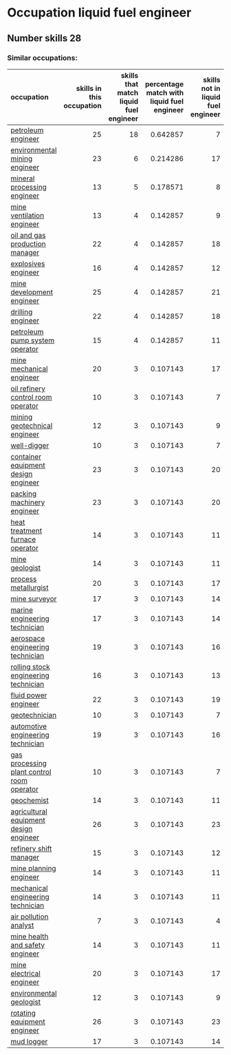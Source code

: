 # Occupation liquid fuel engineer
## Number skills 28
### Similar occupations:
| occupation                                                                                  |   skills in this occupation |   skills that match liquid fuel engineer |   percentage match with liquid fuel engineer |   skills not in liquid fuel engineer |
|:--------------------------------------------------------------------------------------------|----------------------------:|-----------------------------------------:|---------------------------------------------:|-------------------------------------:|
| [petroleum engineer](petroleum_engineer.md)                                                 |                          25 |                                       18 |                                     0.642857 |                                    7 |
| [environmental mining engineer](environmental_mining_engineer.md)                           |                          23 |                                        6 |                                     0.214286 |                                   17 |
| [mineral processing engineer](mineral_processing_engineer.md)                               |                          13 |                                        5 |                                     0.178571 |                                    8 |
| [mine ventilation engineer](mine_ventilation_engineer.md)                                   |                          13 |                                        4 |                                     0.142857 |                                    9 |
| [oil and gas production manager](oil_and_gas_production_manager.md)                         |                          22 |                                        4 |                                     0.142857 |                                   18 |
| [explosives engineer](explosives_engineer.md)                                               |                          16 |                                        4 |                                     0.142857 |                                   12 |
| [mine development engineer](mine_development_engineer.md)                                   |                          25 |                                        4 |                                     0.142857 |                                   21 |
| [drilling engineer](drilling_engineer.md)                                                   |                          22 |                                        4 |                                     0.142857 |                                   18 |
| [petroleum pump system operator](petroleum_pump_system_operator.md)                         |                          15 |                                        4 |                                     0.142857 |                                   11 |
| [mine mechanical engineer](mine_mechanical_engineer.md)                                     |                          20 |                                        3 |                                     0.107143 |                                   17 |
| [oil refinery control room operator](oil_refinery_control_room_operator.md)                 |                          10 |                                        3 |                                     0.107143 |                                    7 |
| [mining geotechnical engineer](mining_geotechnical_engineer.md)                             |                          12 |                                        3 |                                     0.107143 |                                    9 |
| [well-digger](well-digger.md)                                                               |                          10 |                                        3 |                                     0.107143 |                                    7 |
| [container equipment design engineer](container_equipment_design_engineer.md)               |                          23 |                                        3 |                                     0.107143 |                                   20 |
| [packing machinery engineer](packing_machinery_engineer.md)                                 |                          23 |                                        3 |                                     0.107143 |                                   20 |
| [heat treatment furnace operator](heat_treatment_furnace_operator.md)                       |                          14 |                                        3 |                                     0.107143 |                                   11 |
| [mine geologist](mine_geologist.md)                                                         |                          14 |                                        3 |                                     0.107143 |                                   11 |
| [process metallurgist](process_metallurgist.md)                                             |                          20 |                                        3 |                                     0.107143 |                                   17 |
| [mine surveyor](mine_surveyor.md)                                                           |                          17 |                                        3 |                                     0.107143 |                                   14 |
| [marine engineering technician](marine_engineering_technician.md)                           |                          17 |                                        3 |                                     0.107143 |                                   14 |
| [aerospace engineering technician](aerospace_engineering_technician.md)                     |                          19 |                                        3 |                                     0.107143 |                                   16 |
| [rolling stock engineering technician](rolling_stock_engineering_technician.md)             |                          16 |                                        3 |                                     0.107143 |                                   13 |
| [fluid power engineer](fluid_power_engineer.md)                                             |                          22 |                                        3 |                                     0.107143 |                                   19 |
| [geotechnician](geotechnician.md)                                                           |                          10 |                                        3 |                                     0.107143 |                                    7 |
| [automotive engineering technician](automotive_engineering_technician.md)                   |                          19 |                                        3 |                                     0.107143 |                                   16 |
| [gas processing plant control room operator](gas_processing_plant_control_room_operator.md) |                          10 |                                        3 |                                     0.107143 |                                    7 |
| [geochemist](geochemist.md)                                                                 |                          14 |                                        3 |                                     0.107143 |                                   11 |
| [agricultural equipment design engineer](agricultural_equipment_design_engineer.md)         |                          26 |                                        3 |                                     0.107143 |                                   23 |
| [refinery shift manager](refinery_shift_manager.md)                                         |                          15 |                                        3 |                                     0.107143 |                                   12 |
| [mine planning engineer](mine_planning_engineer.md)                                         |                          14 |                                        3 |                                     0.107143 |                                   11 |
| [mechanical engineering technician](mechanical_engineering_technician.md)                   |                          14 |                                        3 |                                     0.107143 |                                   11 |
| [air pollution analyst](air_pollution_analyst.md)                                           |                           7 |                                        3 |                                     0.107143 |                                    4 |
| [mine health and safety engineer](mine_health_and_safety_engineer.md)                       |                          14 |                                        3 |                                     0.107143 |                                   11 |
| [mine electrical engineer](mine_electrical_engineer.md)                                     |                          20 |                                        3 |                                     0.107143 |                                   17 |
| [environmental geologist](environmental_geologist.md)                                       |                          12 |                                        3 |                                     0.107143 |                                    9 |
| [rotating equipment engineer](rotating_equipment_engineer.md)                               |                          26 |                                        3 |                                     0.107143 |                                   23 |
| [mud logger](mud_logger.md)                                                                 |                          17 |                                        3 |                                     0.107143 |                                   14 |
